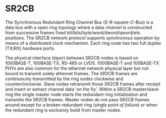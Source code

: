 # SR2CB
<p>The Synchronous Redundant Ring Channel Bus (<i>S-R-square-C-Bus</i>) is a data bus with a open ring topology where a data <i>channel</i> is constructed from successive frames fixed bit/bits/byte/word/dword/qword/etc. positions. The
SR2CB network protocol supports <i>synchronous</i> operation by means of a distributed clock mechanism. Each ring node has two full duplex (TX/RX) hardware ports.</p>

<p>The physical interface (<i>layer</i>) between SR2CB nodes is based on 1000BASE-T, 100BASE-TX, RS-485 or LVDS. 1000BASE-T and 100BASE-TX PHYs are also common for the ethernet network physical layer but not bound to transmit solely ethernet frames. The SR2CB frames are continuously transmitted by the ring nodes clockwise and counterclockwise. Slave nodes retransmit those SR2CB frames after receipt and insert or extract channel data 'on the fly'. Within a SR2CB master/slave ring the single master node starts the redundant ring initialization and transmits the SR2CB frames. Master nodes do not pass SR2CB frames around except for a broken redundant ring (<i>single point of failure</i>) or when the redundant ring is exclusivly build from master nodes.</p>
